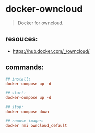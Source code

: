 # docker-owncloud
> Docker for owncloud.

## resouces:
+ https://hub.docker.com/_/owncloud/

## commands:
```conf
## install:
docker-compose up -d

## start:
docker-compose up -d

## stop:
docker-compose down

## remove images:
docker rmi owncloud_default
```